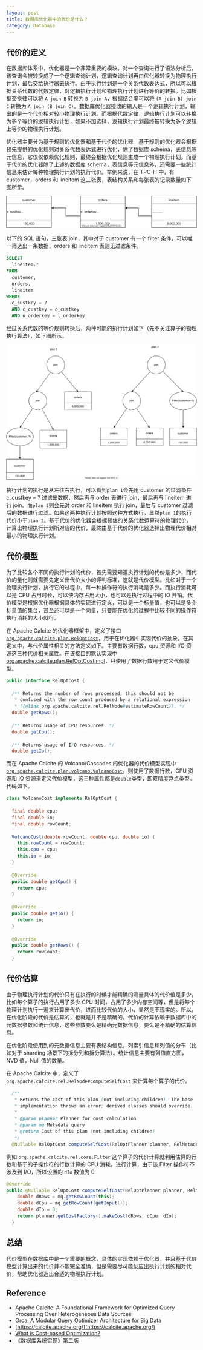 ```yaml
---
layout: post
title: 数据库优化器中的代价是什么？
category: Database
---
```


## 代价的定义

在数据库体系中，优化器是一个非常重要的模块。对一个查询进行了语法分析后，该查询会被转换成了一个逻辑查询计划，逻辑查询计划再由优化器转换为物理执行计划，最后交给执行器去执行。由于执行计划是一个关系代数表达式，所以可以根据关系代数的代数定律，对逻辑执行计划和物理执行计划进行等价的转换。比如根据交换律可以将 `A join B` 转换为 `B join A`，根据结合率可以将 `(A join B) join C` 转换为 `A join (B join C)`。数据库优化器接收的输入是一个逻辑执行计划，输出的是一个代价相对较小物理执行计划。而根据代数定律，逻辑执行计划可以转换为多个等价的逻辑执行计划，如果不加选择，逻辑执行计划最终被转换为多个逻辑上等价的物理执行计划。

优化器主要分为基于规则的优化器和基于代价的优化器。基于规则的优化器会根据预先提供的优化规则对关系代数表达式进行优化，除了数据库 schema，表信息等元信息，它仅仅依赖优化规则，最终会根据优化规则生成一个物理执行计划。而基于代价的优化器除了上述的数据库 schema，表信息等元信息外，还需要一些统计信息来估计每种物理执行计划的执行代价。举例来说，在 TPC-H 中，有 customer，orders 和 lineitem 这三张表，表结构关系和每张表的记录数量如下图所示。

![TPC-H joins](/images/tpch-customer-orders-lineitem.drawio.svg)

以下的 SQL 语句，三张表 join，其中对于 customer 有一个 filter 条件，可以唯一筛选出一条数据，orders 和 lineitem 表则无过滤条件。

```sql
SELECT 
  lineitem.*
FROM 
  customer,
  orders,
  lineitem
WHERE
  c_custkey = ? 
  AND c_custkey = o_custkey
  AND o_orderkey = l_orderkey
```
经过关系代数的等价规则转换后，两种可能的执行计划如下（先不关注算子的物理执行算法），如下图所示。

![TPC-H join order](/images/tpch-join-order.svg)

执行计划的执行是从左往右执行，可以看到`plan 1`会先用 customer 的过滤条件 c_custkey = ? 过滤出数据，然后再与 order 表进行 join，最后再与 lineitem 进行 join。而`plan 2`则会先对 order 和 lineitem 执行 join，最后与 customer 过滤后的数据进行过滤。如果这两种执行计划按照这种方式执行，显然`plan 1`的执行代价小于`plan 2`。基于代价的优化器会根据预估的关系代数运算符的物理代价，计算出物理执行计划所对应的代价，最终由基于代价的优化器选择出物理代价相对最小的物理执行计划。

## 代价模型
为了比较各个不同的执行计划的代价，首先需要知道执行计划的代价是多少，而代价的量化则就需要先定义出代价大小的评判标准，这就是代价模型。比如对于一个物理执行计划，执行它的过程中，每一种操作符的执行消耗是多少。而执行消耗可以是 CPU 占用时长，可以使内存占用大小，也可以是执行过程中的 IO 开销。代价模型是根据优化器根据具体的实现进行定义，可以是一个标量值，也可以是多个标量值的集合，甚至还可以是一个向量，只要能在优化的过程中比较不同的操作符执行消耗的大小就行。

在 Apache Calcite 的优化器框架中，定义了接口 [`org.apache.calcite.plan.RelOptCost`](https://github.com/apache/calcite/blob/master/core/src/main/java/org/apache/calcite/plan/RelOptCost.java)，用于在优化器中实现代价的抽象。在其定义中，与代价属性相关的方法定义如下。主要有数据行数，cpu 资源和 I/O 资源这三种代价相关属性。在该接口的默认实现中[org.apache.calcite.plan.RelOptCostImpl](https://github.com/apache/calcite/blob/master/core/src/main/java/org/apache/calcite/plan/RelOptCostImpl.java)，只使用了数据行数用于定义代价模型。

```java
public interface RelOptCost {

  /** Returns the number of rows processed; this should not be
   * confused with the row count produced by a relational expression
   * ({@link org.apache.calcite.rel.RelNode#estimateRowCount}). */
  double getRows();

  /** Returns usage of CPU resources. */
  double getCpu();

  /** Returns usage of I/O resources. */
  double getIo();
```
而在 Apache Calcite 的 Volcano/Cascades 的优化器的代价模型实现中 [`org.apache.calcite.plan.volcano.VolcanoCost`](https://github.com/apache/calcite/blob/master/core/src/main/java/org/apache/calcite/plan/volcano/VolcanoCost.java)，则使用了数据行数，CPU 资源和 IO 资源来定义代价模型，这三种属性都是`double`类型，即双精度浮点类型。代码如下。

```java
class VolcanoCost implements RelOptCost {

  final double cpu;
  final double io;
  final double rowCount;

  VolcanoCost(double rowCount, double cpu, double io) {
    this.rowCount = rowCount;
    this.cpu = cpu;
    this.io = io;
  }

  @Override 
  public double getCpu() {
    return cpu;
  }

  @Override 
  public double getIo() {
    return io;
  }

  @Override 
  public double getRows() {
    return rowCount;
  }
```


## 代价估算
由于物理执行计划的代价只有在执行的时候才能精确的测量具体的代价值是多少，比如每个算子的执行占用了多少 CPU 时间，占用了多少内存空间等，但是将每个物理计划执行一遍来计算出代价，进而比较代价的大小，显然是不现实的。所以，在优化阶段的代价是估算的，也就是并不是精确的。代价的计算依赖于数据库中的元数据参数和统计信息，这些参数要么是精确元数据信息，要么是不精确的估算信息。

在优化阶段使用到的元数据信息主要有表结构信息，列索引信息和列值的分布（比如对于 sharding 场景下的拆分列和拆分算法）。统计信息主要有列值直方图，NVD 值，Null 值的数量。

在 Apache Calcite 中，定义了 `org.apache.calcite.rel.RelNode#computeSelfCost` 来计算每个算子的代价。

```java
  /**
   * Returns the cost of this plan (not including children). The base
   * implementation throws an error; derived classes should override.
   *
   * @param planner Planner for cost calculation
   * @param mq Metadata query
   * @return Cost of this plan (not including children)
   */
  @Nullable RelOptCost computeSelfCost(RelOptPlanner planner, RelMetadataQuery mq);
```

例如 `org.apache.calcite.rel.core.Filter` 这个算子的代价计算就利用估算的行数和基于的子操作符的行数计算的 CPU 消耗，进行计算，由于该 Filter 操作符不涉及到 I/O，所以设置的 `dIo` 数值为 0.

```java
@Override 
public @Nullable RelOptCost computeSelfCost(RelOptPlanner planner, RelMetadataQuery mq) {
    double dRows = mq.getRowCount(this);
    double dCpu = mq.getRowCount(getInput());
    double dIo = 0;
    return planner.getCostFactory().makeCost(dRows, dCpu, dIo);
  }
```

## 总结
代价模型在数据库中是一个重要的概念，具体的实现依赖于优化器，并且基于代价模型计算出来的代价并不能完全准确，但是需要尽可能反应出执行计划的相对代价，帮助优化器选出合适的物理执行计划。

## Reference
* Apache Calcite: A Foundational Framework for Optimized Query Processing Over Heterogeneous Data Sources
* Orca: A Modular Query Optimizer Architecture for Big Data
* [https://calcite.apache.org/](https://calcite.apache.org/)
* [What is Cost-based Optimization?](https://www.querifylabs.com/blog/what-is-cost-based-optimization)
* 《数据库系统实现》第二版

